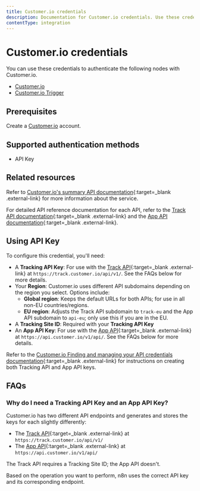 ```yaml
---
title: Customer.io credentials
description: Documentation for Customer.io credentials. Use these credentials to authenticate Customer.io in n8n, a workflow automation platform.
contentType: integration
---
```


# Customer.io credentials

You can use these credentials to authenticate the following nodes with Customer.io.

- [Customer.io](/integrations/builtin/app-nodes/n8n-nodes-base.customerio/)
- [Customer.io Trigger](/integrations/builtin/trigger-nodes/n8n-nodes-base.customeriotrigger/)

## Prerequisites

Create a [Customer.io](https://customer.io/) account.

## Supported authentication methods

- API Key

## Related resources

Refer to [Customer.io's summary API documentation](https://customer.io/docs/api/?api=journeys){:target=_blank .external-link} for more information about the service.

For detailed API reference documentation for each API, refer to the [Track API documentation](https://customer.io/docs/api/track/){:target=_blank .external-link} and the [App API documentation](https://customer.io/docs/api/app/){:target=_blank .external-link}.

## Using API Key

To configure this credential, you'll need:

- A **Tracking API Key**: For use with the [Track API](https://customer.io/docs/api/track/){:target=_blank .external-link} at `https://track.customer.io/api/v1/`. See the FAQs below for more details.
- Your **Region**: Customer.io uses different API subdomains depending on the region you select. Options include:
    - **Global region**: Keeps the default URLs for both APIs; for use in all non-EU countries/regions.
    - **EU region**: Adjusts the Track API subdomain to `track-eu` and the App API subdomain to `api-eu`; only use this if you are in the EU.
- A **Tracking Site ID**: Required with your **Tracking API Key**
- An **App API Key**: For use with the [App API](https://customer.io/docs/api/app/){:target=_blank .external-link} at `https://api.customer.io/v1/api/`. See the FAQs below for more details.

Refer to the [Customer.io Finding and managing your API credentials documentation](https://customer.io/docs/accounts-and-workspaces/managing-credentials/){:target=_blank .external-link} for instructions on creating both Tracking API and App API keys.

## FAQs

### Why do I need a Tracking API Key and an App API Key?

Customer.io has two different API endpoints and generates and stores the keys for each slightly differently:

- The [Track API](https://customer.io/docs/api/track/){:target=_blank .external-link} at `https://track.customer.io/api/v1/`
- The [App API](https://customer.io/docs/api/app/){:target=_blank .external-link} at `https://api.customer.io/v1/api/`

The Track API requires a Tracking Site ID; the App API doesn't.

Based on the operation you want to perform, n8n uses the correct API key and its corresponding endpoint.

